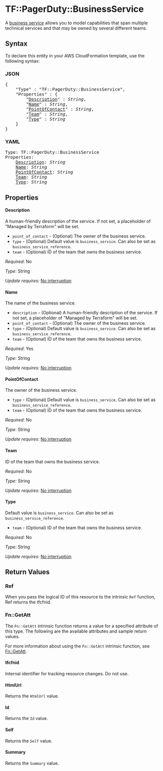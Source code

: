 # TF::PagerDuty::BusinessService

A [business service](https://v2.developer.pagerduty.com/v2/page/api-reference#!/Business_Services/get_business_services) allows you to model capabilities that span multiple technical services and that may be owned by several different teams.

## Syntax

To declare this entity in your AWS CloudFormation template, use the following syntax:

### JSON

<pre>
{
    "Type" : "TF::PagerDuty::BusinessService",
    "Properties" : {
        "<a href="#description" title="Description">Description</a>" : <i>String</i>,
        "<a href="#name" title="Name">Name</a>" : <i>String</i>,
        "<a href="#pointofcontact" title="PointOfContact">PointOfContact</a>" : <i>String</i>,
        "<a href="#team" title="Team">Team</a>" : <i>String</i>,
        "<a href="#type" title="Type">Type</a>" : <i>String</i>
    }
}
</pre>

### YAML

<pre>
Type: TF::PagerDuty::BusinessService
Properties:
    <a href="#description" title="Description">Description</a>: <i>String</i>
    <a href="#name" title="Name">Name</a>: <i>String</i>
    <a href="#pointofcontact" title="PointOfContact">PointOfContact</a>: <i>String</i>
    <a href="#team" title="Team">Team</a>: <i>String</i>
    <a href="#type" title="Type">Type</a>: <i>String</i>
</pre>

## Properties

#### Description

A human-friendly description of the service.
If not set, a placeholder of "Managed by Terraform" will be set.
* `point_of_contact` - (Optional) The owner of the business service.
* `type` - (Optional) Default value is `business_service`. Can also be set as `business_service_reference`.
* `team` - (Optional) ID of the team that owns the business service.

_Required_: No

_Type_: String

_Update requires_: [No interruption](https://docs.aws.amazon.com/AWSCloudFormation/latest/UserGuide/using-cfn-updating-stacks-update-behaviors.html#update-no-interrupt)

#### Name

The name of the business service.
* `description` - (Optional) A human-friendly description of the service.
If not set, a placeholder of "Managed by Terraform" will be set.
* `point_of_contact` - (Optional) The owner of the business service.
* `type` - (Optional) Default value is `business_service`. Can also be set as `business_service_reference`.
* `team` - (Optional) ID of the team that owns the business service.

_Required_: Yes

_Type_: String

_Update requires_: [No interruption](https://docs.aws.amazon.com/AWSCloudFormation/latest/UserGuide/using-cfn-updating-stacks-update-behaviors.html#update-no-interrupt)

#### PointOfContact

The owner of the business service.
* `type` - (Optional) Default value is `business_service`. Can also be set as `business_service_reference`.
* `team` - (Optional) ID of the team that owns the business service.

_Required_: No

_Type_: String

_Update requires_: [No interruption](https://docs.aws.amazon.com/AWSCloudFormation/latest/UserGuide/using-cfn-updating-stacks-update-behaviors.html#update-no-interrupt)

#### Team

ID of the team that owns the business service.

_Required_: No

_Type_: String

_Update requires_: [No interruption](https://docs.aws.amazon.com/AWSCloudFormation/latest/UserGuide/using-cfn-updating-stacks-update-behaviors.html#update-no-interrupt)

#### Type

Default value is `business_service`. Can also be set as `business_service_reference`.
* `team` - (Optional) ID of the team that owns the business service.

_Required_: No

_Type_: String

_Update requires_: [No interruption](https://docs.aws.amazon.com/AWSCloudFormation/latest/UserGuide/using-cfn-updating-stacks-update-behaviors.html#update-no-interrupt)

## Return Values

### Ref

When you pass the logical ID of this resource to the intrinsic `Ref` function, Ref returns the tfcfnid.

### Fn::GetAtt

The `Fn::GetAtt` intrinsic function returns a value for a specified attribute of this type. The following are the available attributes and sample return values.

For more information about using the `Fn::GetAtt` intrinsic function, see [Fn::GetAtt](https://docs.aws.amazon.com/AWSCloudFormation/latest/UserGuide/intrinsic-function-reference-getatt.html).

#### tfcfnid

Internal identifier for tracking resource changes. Do not use.

#### HtmlUrl

Returns the <code>HtmlUrl</code> value.

#### Id

Returns the <code>Id</code> value.

#### Self

Returns the <code>Self</code> value.

#### Summary

Returns the <code>Summary</code> value.

